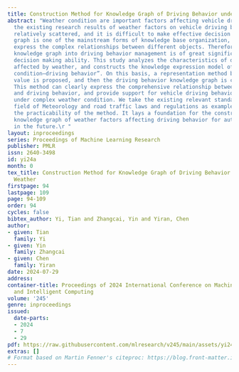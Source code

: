 ```yaml
---
title: Construction Method for Knowledge Graph of Driving Behavior under Adverse Weather
abstract: "Weather condition are important factors affecting vehicle driving; However,
  the existing research results of weather factors on vehicle driving behavior are
  relatively scattered, and it is difficult to make effective decision analysis. Knowledge
  graph is one of the mainstream forms of knowledge base organization, which can clearly
  express the complex relationships between different objects. Therefore, introducing
  knowledge graph into driving behavior management is of great significance to improve
  decision making ability. This study analyzes the characteristics of driving behavior
  affected by weather, and constructs the knowledge expression model of “weather condition–environmental
  condition–driving behavior”. On this basis, a representation method based on characteristic
  value is proposed, and then the driving behavior knowledge graph is constructed.
  This method can clearly express the comprehensive relationship between weather condition
  and driving behavior, and provide support for vehicle driving behavior decision
  under complex weather condition. We take the existing relevant standards in the
  field of Meteorology and road traffic laws and regulations as examples to verify
  the practicability of the method. It lays a foundation for the construction of the
  knowledge graph of weather factors affecting driving behavior for autonomous vehicles
  in the future.\r "
layout: inproceedings
series: Proceedings of Machine Learning Research
publisher: PMLR
issn: 2640-3498
id: yi24a
month: 0
tex_title: Construction Method for Knowledge Graph of Driving Behavior under Adverse
  Weather
firstpage: 94
lastpage: 109
page: 94-109
order: 94
cycles: false
bibtex_author: Yi, Tian and Zhangcai, Yin and Yiran, Chen
author:
- given: Tian
  family: Yi
- given: Yin
  family: Zhangcai
- given: Chen
  family: Yiran
date: 2024-07-29
address:
container-title: Proceedings of 2024 International Conference on Machine Learning
  and Intelligent Computing
volume: '245'
genre: inproceedings
issued:
  date-parts:
  - 2024
  - 7
  - 29
pdf: https://raw.githubusercontent.com/mlresearch/v245/main/assets/yi24a/yi24a.pdf
extras: []
# Format based on Martin Fenner's citeproc: https://blog.front-matter.io/posts/citeproc-yaml-for-bibliographies/
---
```


